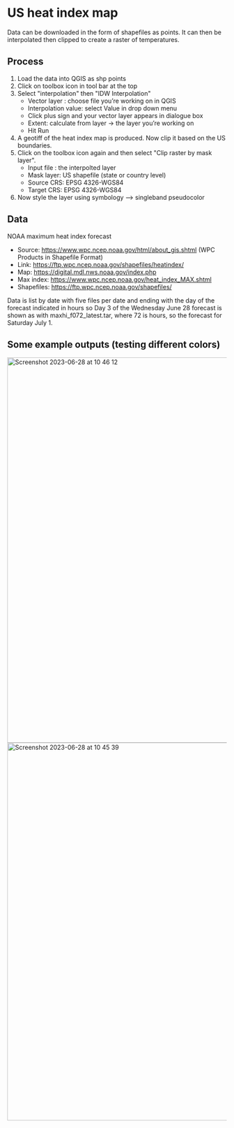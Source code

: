 # US heat index map
 Data can be downloaded in the form of shapefiles as points.  It can then be interpolated then clipped to create a raster of temperatures.

## Process
1. Load the data into QGIS as shp points
2. Click on toolbox icon in tool bar at the top 
3. Select "interpolation" then "IDW Interpolation"
    - Vector layer : choose file you’re working on in QGIS
    - Interpolation value: select Value in drop down menu
    - Click plus sign and your vector layer appears in dialogue box
    - Extent: calculate from layer -> the layer you’re working on
    - Hit Run
4. A geotiff of the heat index map is produced. Now clip it based on the US boundaries. 
5. Click on the toolbox icon again and then select "Clip raster by mask layer".
    - Input file : the interpolted layer
    - Mask layer: US shapefile (state or country level)
    - Source CRS: EPSG 4326-WGS84
    - Target CRS: EPSG 4326-WGS84
6. Now style the layer using symbology --> singleband pseudocolor 

## Data
NOAA maximum heat index forecast
- Source: https://www.wpc.ncep.noaa.gov/html/about_gis.shtml (WPC Products in Shapefile Format)
- Link: https://ftp.wpc.ncep.noaa.gov/shapefiles/heatindex/
- Map: https://digital.mdl.nws.noaa.gov/index.php
- Max index: https://www.wpc.ncep.noaa.gov/heat_index_MAX.shtml
- Shapefiles: https://ftp.wpc.ncep.noaa.gov/shapefiles/

Data is list by date with five files per date and ending with the day of the forecast indicated in hours so Day 3 of the Wednesday June 28 forecast is shown as with maxhi_f072_latest.tar, where 72 is hours, so the forecast for Saturday July 1.

## Some example outputs (testing different colors)
<img width="882" alt="Screenshot 2023-06-28 at 10 46 12" src="https://github.com/jhjanicki/US_heat_index/assets/6565011/93c03ffb-2503-4cc6-a2f5-0c1632cd03bf">
<img width="865" alt="Screenshot 2023-06-28 at 10 45 39" src="https://github.com/jhjanicki/US_heat_index/assets/6565011/8c90b404-a9c9-4bbc-9cfa-84e11108803d">
